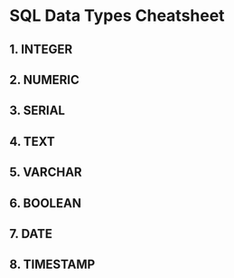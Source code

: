 # SQL Data Types Cheatsheet

## 1. INTEGER


## 2. NUMERIC


## 3. SERIAL


## 4. TEXT


## 5. VARCHAR


## 6. BOOLEAN


## 7. DATE


## 8. TIMESTAMP
